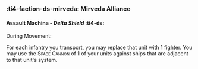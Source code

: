 ### :ti4-faction-ds-mirveda: **Mirveda Alliance**

####  Assault Machina - _Delta Shield_ :ti4-ds:

During Movement:

For each infantry you transport, you may replace that unit with 1 fighter. 
You may use the <span style="font-variant:small-caps;">Space Cannon</span> of 1 of your units against ships that are adjacent to that unit's system.
